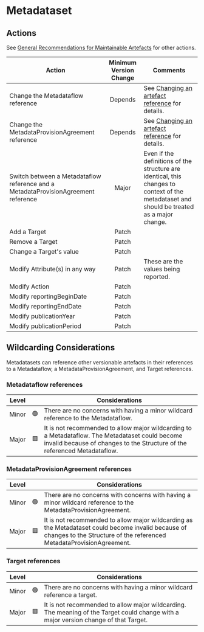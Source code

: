 # Metadataset

## Actions

See [General Recommendations for Maintainable Artefacts](../General%20Recommendations%20for%20Maintainable%20Artefacts.md) for other actions.

| Action | Minimum Version Change | Comments|
|--------|:--------------:|---------|
| Change the Metadataflow reference | Depends | See [Changing an artefact reference](../General%20Recommendations%20for%20Maintainable%20Artefacts.md#changing-an-artefact-reference) for details. |
| Change the MetadataProvisionAgreement reference | Depends | See [Changing an artefact reference](../General%20Recommendations%20for%20Maintainable%20Artefacts.md#changing-an-artefact-reference) for details. |
| Switch between a Metadataflow reference and a MetadataProvisionAgreement reference | Major | Even if the definitions of the structure are identical, this changes to context of the metadataset and should be treated as a major change. |
| Add a Target | Patch | |
| Remove a Target | Patch | |
| Change a Target's value | Patch | |
| Modify Attribute(s) in any way | Patch | These are the values being reported. |
| Modify Action | Patch | |
| Modify reportingBeginDate | Patch | |
| Modify reportingEndDate | Patch | |
| Modify publicationYear | Patch | |
| Modify publicationPeriod | Patch | |

## Wildcarding Considerations

Metadatasets can reference other versionable artefacts in their references to a Metadataflow, a MetadataProvisionAgreement, and Target references.

### Metadataflow references

| Level |    | Considerations|
|-------|:--:|---------------|
| Minor | 🟢 | There are no concerns with having a minor wildcard reference to the Metadataflow. |
| Major | 🟥 | It is not recommended to allow major wildcarding to a Metadataflow. The Metadataset could become invalid because of changes to the Structure of the referenced Metadataflow. |

### MetadataProvisionAgreement references

| Level |    | Considerations|
|-------|:--:|---------------|
| Minor | 🟢 | There are no concerns with concerns with having a minor wildcard reference to the MetadataProvisionAgreement. |
| Major | 🟥 | It is not recommended to allow major wildcarding as the Metadataset could become invalid because of changes to the Structure of the referenced MetadataProvisionAgreement. |

### Target references

| Level |    | Considerations|
|-------|:--:|---------------|
| Minor | 🟢 | There are no concerns with having a minor wildcard reference a target. |
| Major | 🟥 | It is not recommended to allow major wildcarding. The meaning of the Target could change with a major version change of that Target. |
